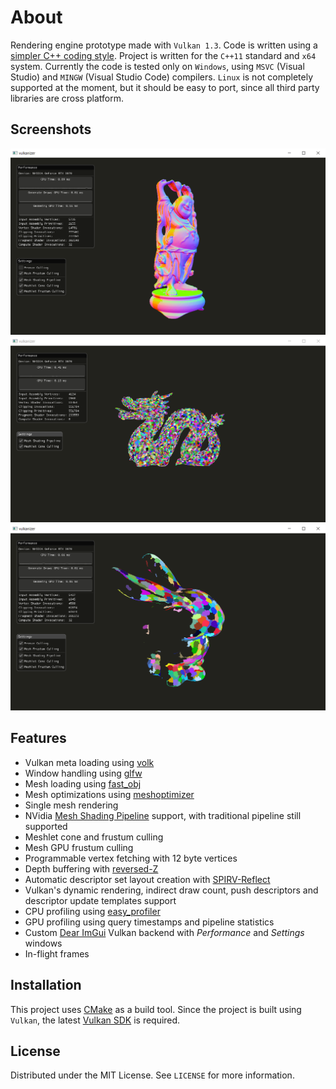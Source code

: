 # About
Rendering engine prototype made with `Vulkan 1.3`. Code is written using a [simpler C++ coding style](https://gist.github.com/bkaradzic/2e39896bc7d8c34e042b). Project is written for the `C++11` standard and `x64` system. Currently the code is tested only on `Windows`, using `MSVC` (Visual Studio) and `MINGW` (Visual Studio Code) compilers. `Linux` is not completely supported at the moment, but it should be easy to port, since all third party libraries are cross platform.

## Screenshots
![Demo](https://github.com/milkru/data_resources/blob/main/vulkanizer/re_buddha.PNG)
![Demo](https://github.com/milkru/data_resources/blob/main/vulkanizer/cone.PNG)
![Demo](https://github.com/milkru/data_resources/blob/main/vulkanizer/culled_bunny.PNG)

## Features
* Vulkan meta loading using [volk](https://github.com/zeux/volk)
* Window handling using [glfw](https://github.com/glfw/glfw)
* Mesh loading using [fast_obj](https://github.com/thisistherk/fast_obj)
* Mesh optimizations using [meshoptimizer](https://github.com/zeux/meshoptimizer)
* Single mesh rendering
* NVidia [Mesh Shading Pipeline](https://developer.nvidia.com/blog/introduction-turing-mesh-shaders/) support, with traditional pipeline still supported
* Meshlet cone and frustum culling
* Mesh GPU frustum culling
* Programmable vertex fetching with 12 byte vertices
* Depth buffering with [reversed-Z](https://developer.nvidia.com/content/depth-precision-visualized)
* Automatic descriptor set layout creation with [SPIRV-Reflect](https://github.com/KhronosGroup/SPIRV-Reflect)
* Vulkan's dynamic rendering, indirect draw count, push descriptors and descriptor update templates support
* CPU profiling using [easy_profiler](https://github.com/yse/easy_profiler)
* GPU profiling using query timestamps and pipeline statistics
* Custom [Dear ImGui](https://github.com/ocornut/imgui) Vulkan backend with *Performance* and *Settings* windows
* In-flight frames

## Installation
This project uses [CMake](https://cmake.org/download/) as a build tool. Since the project is built using `Vulkan`, the latest [Vulkan SDK](https://vulkan.lunarg.com) is required.

## License
Distributed under the MIT License. See `LICENSE` for more information.

